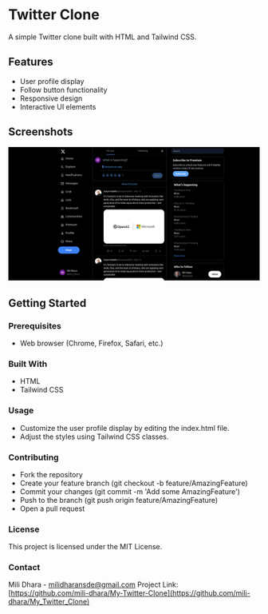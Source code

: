 # Twitter Clone

A simple Twitter clone built with HTML and Tailwind CSS.

## Features

- User profile display
- Follow button functionality
- Responsive design
- Interactive UI elements

## Screenshots

![Screenshot1](Screenshot.png)

## Getting Started

### Prerequisites

- Web browser (Chrome, Firefox, Safari, etc.)

### Built With

- HTML
- Tailwind CSS

### Usage

- Customize the user profile display by editing the index.html file.
- Adjust the styles using Tailwind CSS classes.
  
### Contributing

- Fork the repository
- Create your feature branch (git checkout -b feature/AmazingFeature)
- Commit your changes (git commit -m 'Add some AmazingFeature')
- Push to the branch (git push origin feature/AmazingFeature)
- Open a pull request
  
### License

This project is licensed under the MIT License.

### Contact

Mili Dhara - milidharansde@gmail.com
Project Link: [https://github.com/mili-dhara/My-Twitter-Clone](https://github.com/mili-dhara/My_Twitter_Clone)

